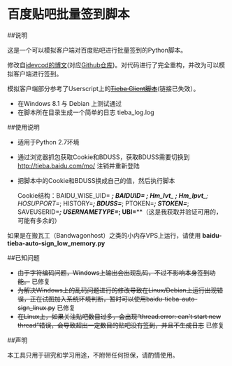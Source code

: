 百度贴吧批量签到脚本
=====================

##说明

这是一个可以模拟客户端对百度贴吧进行批量签到的Python脚本。

修改自[idevcod的博文](http://blog.csdn.net/idevcod/article/details/11479897)(对应[Github仓库](https://github.com/ifreefly/baidu_bot))。对代码进行了完全重构，并改为可以模拟客户端进行签到。

模拟客户端部分参考了Userscript上的<del>[Tieba Client脚本](http://userscripts.org/scripts/review/177032)</del>(链接已失效）。

* 在Windows 8.1 与 Debian 上测试通过
* 在脚本所在目录生成一个简单的日志 tieba_log.log

##使用说明

* 适用于Python 2.7环境
* 通过浏览器抓包获取Cookie和BDUSS，获取BDUSS需要切换到 http://tieba.baidu.com/mo/ 注销并重新登陆
* 把脚本中的Cookie和BDUSS换成自己的值，然后执行脚本

	Cookie结构：BAIDU_WISE_UID= ***; BAIDUID= ***; Hm_lvt_*** ; Hm_lpvt_**; HOSUPPORT=*; HISTORY=***; BDUSS=***; PTOKEN=***; STOKEN=***; SAVEUSERID=***; USERNAMETYPE=*; UBI=****（这是我获取并验证可用的，可能有多余的）
    
如果是在搬瓦工（Bandwagonhost）之类的小内存VPS上运行，请使用 **baidu-tieba-auto-sign_low_memory.py**


##已知问题

* <del>由于字符编码问题，Windows上输出会出现乱码，不过不影响本身签到功能。</del> 已修复
* <del>为解决Windows上的乱码问题进行的修改导致在Linux/Debian上运行出现错误，正在试图加入系统环境判断，暂时可以使用baidu-tieba-auto-sign_linux.py</del> 已修复
* <del>在Linux上，如果关注贴吧数目过多，会出现“thread.error: can't start new thread”错误，会导致超出一定数目的贴吧没有签到，并且不生成日志</del> 已修复

##声明

本工具只用于研究和学习用途，不附带任何担保，请酌情使用。
